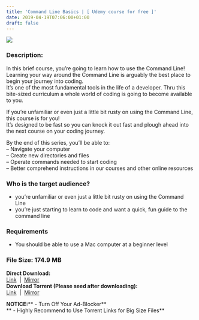 ```yaml
---
title: 'Command Line Basics | [ Udemy course for free ]'
date: 2019-04-19T07:06:00+01:00
draft: false
---
```


  

**[![](https://3.bp.blogspot.com/-8T7Ydx_QwFY/XLlkRlehfII/AAAAAAAAB0A/EwvZ_GKCRPsfZaR11wywSxwXCKc2XzP0wCEwYBhgL/s640/Command-Line-Basics-768x360.jpg)](https://3.bp.blogspot.com/-8T7Ydx_QwFY/XLlkRlehfII/AAAAAAAAB0A/EwvZ_GKCRPsfZaR11wywSxwXCKc2XzP0wCEwYBhgL/s1600/Command-Line-Basics-768x360.jpg)**

  

### Description:

In this brief course, you’re going to learn how to use the Command Line! Learning your way around the Command Line is arguably the best place to begin your journey into coding.  
It’s one of the most fundamental tools in the life of a developer. Thru this bite-sized curriculum a whole world of coding is going to become available to you.  

If you’re unfamiliar or even just a little bit rusty on using the Command Line, this course is for you!  
It’s designed to be fast so you can knock it out fast and plough ahead into the next course on your coding journey.  

By the end of this series, you’ll be able to:  
– Navigate your computer  
– Create new directories and files  
– Operate commands needed to start coding  
– Better comprehend instructions in our courses and other online resources  

### Who is the target audience?

*   you’re unfamiliar or even just a little bit rusty on using the Command Line
*   you’re just starting to learn to code and want a quick, fun guide to the command line

### Requirements

*   You should be able to use a Mac computer at a beginner level

### File Size: 174.9 MB

**Direct Download:**  
[Link](https://oko.sh/CommandLineBasicslink1)  |  [Mirror](https://oko.sh/CommandLineBasicslink2)   
**Download Torrent (Please seed after downloading):**  
[Link](https://oko.sh/CommandLineBasicstorrent1)  |  [Mirror](https://oko.sh/CommandLineBasicstorrent2)  

**NOTICE:**** - Turn Off Your Ad-Blocker**  
** - Highly Recommend to Use Torrent Links for Big Size Files**